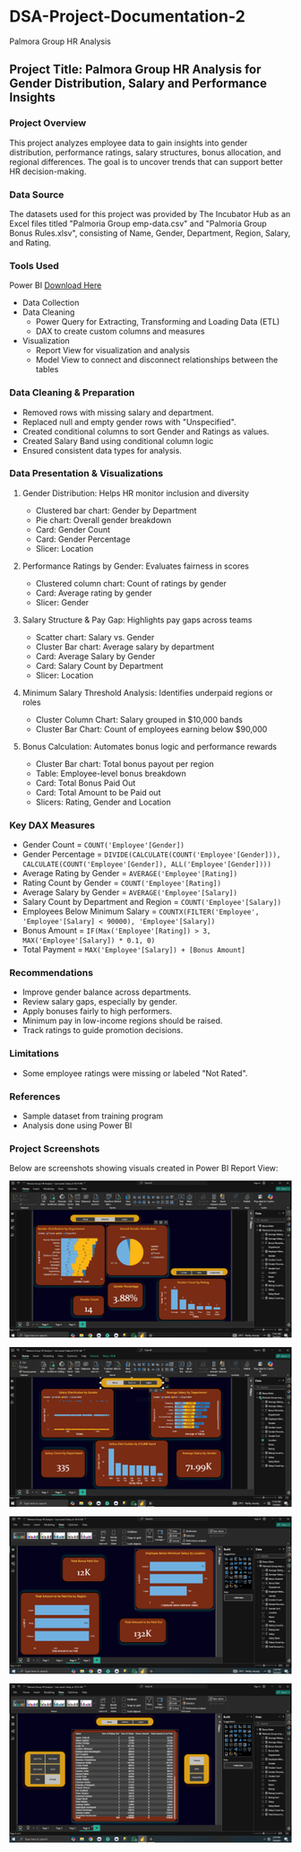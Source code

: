 # DSA-Project-Documentation-2
Palmora Group HR Analysis

## Project Title: Palmora Group HR Analysis for Gender Distribution, Salary and Performance Insights

### Project Overview
This project analyzes employee data to gain insights into gender distribution, performance ratings, salary structures, bonus allocation, and regional differences. The goal is to uncover trends that can support better HR decision-making.

### Data Source 
The datasets used for this project was provided by The Incubator Hub as an Excel files titled "Palmoria Group emp-data.csv" and "Palmoria Group Bonus Rules.xlsv", consisting of Name, Gender, Department, Region, Salary, and Rating.

### Tools Used
Power BI [Download Here]()
- Data Collection
- Data Cleaning
  - Power Query for Extracting, Transforming and Loading Data (ETL)
  - DAX to create custom columns and measures
- Visualization 
  - Report View for visualization and analysis
  - Model View to connect and disconnect relationships between the tables


### Data Cleaning & Preparation
- Removed rows with missing salary and department.
- Replaced null and empty gender rows with "Unspecified".
- Created conditional columns to sort Gender and Ratings as values.
- Created Salary Band using conditional column logic
- Ensured consistent data types for analysis.

### Data Presentation & Visualizations
1. Gender Distribution: Helps HR monitor inclusion and diversity
   - Clustered bar chart: Gender by Department
   - Pie chart: Overall gender breakdown
   - Card: Gender Count
   - Card: Gender Percentage
   - Slicer: Location
    
2. Performance Ratings by Gender: Evaluates fairness in scores
   - Clustered column chart: Count of ratings by gender
   - Card: Average rating by gender
   - Slicer: Gender
    
3. Salary Structure & Pay Gap: Highlights pay gaps across teams
   - Scatter chart: Salary vs. Gender
   - Cluster Bar chart: Average salary by department
   - Card: Average Salary by Gender
   - Card: Salary Count by Department
   - Slicer: Location

4. Minimum Salary Threshold Analysis: Identifies underpaid regions or roles
   - Cluster Column Chart: Salary grouped in $10,000 bands
   - Cluster Bar Chart: Count of employees earning below $90,000

5. Bonus Calculation: Automates bonus logic and performance rewards 
   - Cluster Bar chart: Total bonus payout per region
   - Table: Employee-level bonus breakdown
   - Card: Total Bonus Paid Out
   - Card: Total Amount to be Paid out
   - Slicers: Rating, Gender and Location
 
### Key DAX Measures
- Gender Count = `COUNT('Employee'[Gender])`
- Gender Percentage = `DIVIDE(CALCULATE(COUNT('Employee'[Gender])), CALCULATE(COUNT('Employee'[Gender]), ALL('Employee'[Gender])))`
- Average Rating by Gender = `AVERAGE('Employee'[Rating])`
- Rating Count by Gender = `COUNT('Employee'[Rating])`
- Average Salary by Gender = `AVERAGE('Employee'[Salary])`
- Salary Count by Department and Region = `COUNT('Employee'[Salary])`
- Employees Below Minimum Salary = `COUNTX(FILTER('Employee', 'Employee'[Salary] < 90000), 'Employee'[Salary])`
- Bonus Amount = `IF(Max('Employee'[Rating]) > 3, MAX('Employee'[Salary]) * 0.1, 0)`
- Total Payment = `MAX('Employee'[Salary]) + [Bonus Amount]`

### Recommendations
- Improve gender balance across departments.
- Review salary gaps, especially by gender.
- Apply bonuses fairly to high performers.
- Minimum pay in low-income regions should be raised.
- Track ratings to guide promotion decisions.

### Limitations
- Some employee ratings were missing or labeled "Not Rated".

### References
- Sample dataset from training program
- Analysis done using Power BI

### Project Screenshots
Below are screenshots showing visuals created in Power BI Report View:

![Alt text](https://github.com/Debbierise001/DSA-Project-Documentation-2/blob/main/PowerBI%201_023923.PNG)

![Alt text](https://github.com/Debbierise001/DSA-Project-Documentation-2/blob/main/PowerBI%202_023925.PNG)

![Alt text](https://github.com/Debbierise001/DSA-Project-Documentation-2/blob/main/PowerBI%203_023927.PNG)

![Alt text](https://github.com/Debbierise001/DSA-Project-Documentation-2/blob/main/PowerBI%204_023928.PNG)
